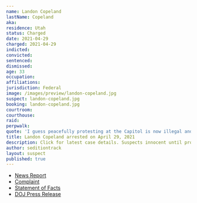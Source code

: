 ```yaml
---
name: Landon Copeland
lastName: Copeland
aka:
residence: Utah
status: Charged
date: 2021-04-29
charged: 2021-04-29
indicted:
convicted:
sentenced:
dismissed:
age: 33
occupation:
affiliations:
jurisdiction: Federal
image: /images/preview/landon-copeland.jpg
suspect: landon-copeland.jpg
booking: landon-copeland.jpg
courtroom:
courthouse:
raid:
perpwalk:
quote: 'I guess peacefully protesting at the Capitol is now illegal and they are trying to hunt us all down to try and teach us a lesson.'
title: Landon Copeland arrested on April 29, 2021
description: Click for latest case details. Suspects innocent until proven guilty.
author: seditiontrack
layout: suspect
published: true
---
```


- [News Report](https://www.ksl.com/article/50156952/southern-utah-man-charged-with-attacking-officers-during-us-capitol-riot)
- [Complaint](https://www.justice.gov/usao-dc/case-multi-defendant/file/1390646/download)
- [Statement of Facts](https://www.justice.gov/usao-dc/case-multi-defendant/file/1390651/download)
- [DOJ Press Release](https://www.justice.gov/usao-dc/pr/utah-man-arrested-assaulting-law-enforcement-during-jan-6-capitol-breach)
